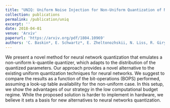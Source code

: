 ```yaml
---
title: "UNIQ: Uniform Noise Injection for Non-Uniform Quantization of Neural Networks"
collection: publications
permalink: /publication/uniq
excerpt: ''
date: 2018-04-01
venue: 'Arxiv'
paperurl: 'https://arxiv.org/pdf/1804.10969'
authors: 'C. Baskin*, E. Schwartz*, E. Zheltonozhskii, N. Liss, R. Giryes, A. M. Bronstein and A. Mendelson'
---
```

We present a novel method for neural network quantization that emulates a non-uniform k-quantile quantizer, which adapts to the distribution of the quantized parameters. Our approach provides a novel alternative to the existing uniform quantization techniques for neural networks. We suggest to compare the results as a function of the bit-operations (BOPS) performed, assuming a look-up table availability for the non-uniform case. In this setup, we show the advantages of our strategy in the low computational budget regime. While the proposed solution is harder to implement in hardware, we believe it sets a basis for new alternatives to neural networks quantization.